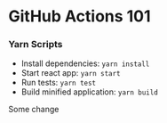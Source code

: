 # GitHub Actions 101

### Yarn Scripts
- Install dependencies: `yarn install`
- Start react app: `yarn start`
- Run tests: `yarn test`
- Build minified application: `yarn build` 

Some change
